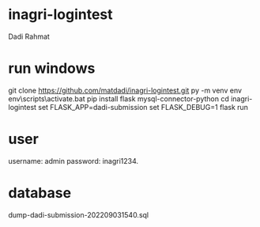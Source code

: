 # inagri-logintest
Dadi Rahmat

# run windows
git clone https://github.com/matdadi/inagri-logintest.git
py -m venv env
env\scripts\activate.bat
pip install flask mysql-connector-python
cd inagri-logintest
set FLASK_APP=dadi-submission
set FLASK_DEBUG=1
flask run

# user
username: admin
password: inagri1234.

# database
dump-dadi-submission-202209031540.sql
